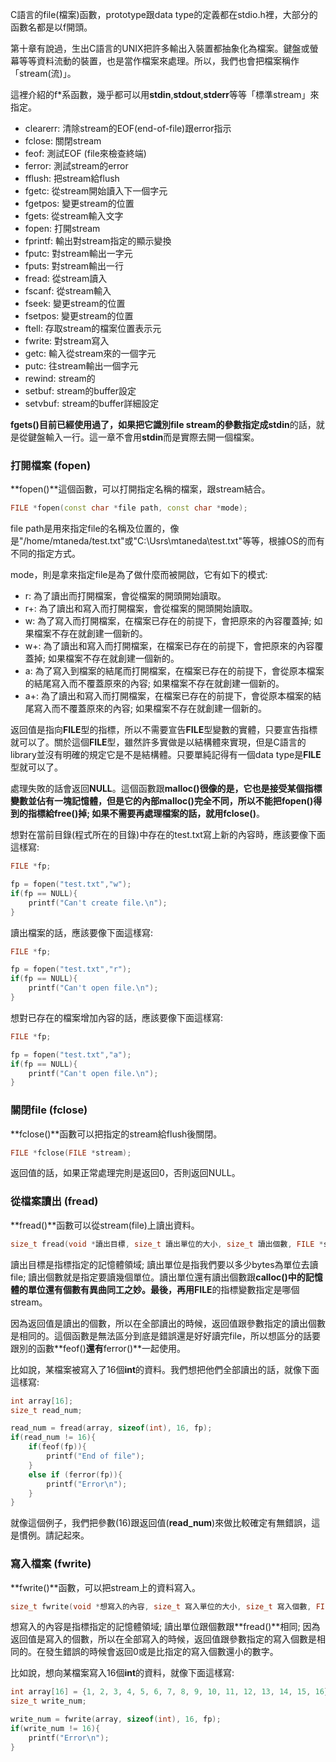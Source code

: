 C語言的file(檔案)函數，prototype跟data type的定義都在stdio.h裡，大部分的函數名都是以f開頭。

第十章有說過，生出C語言的UNIX把許多輸出入裝置都抽象化為檔案。鍵盤或螢幕等等資料流動的裝置，也是當作檔案來處理。所以，我們也會把檔案稱作「stream(流)」。

這裡介紹的f*系函數，幾乎都可以用**stdin**,**stdout**,**stderr**等等「標準stream」來指定。

* clearerr: 清除stream的EOF(end-of-file)跟error指示
* fclose: 關閉stream
* feof: 測試EOF (file來檢查終端)
* ferror: 測試stream的error
* fflush: 把stream給flush
* fgetc: 從stream開始讀入下一個字元
* fgetpos: 變更stream的位置
* fgets: 從stream輸入文字
* fopen: 打開stream
* fprintf: 輸出對stream指定的顯示變換
* fputc: 對stream輸出一字元
* fputs: 對stream輸出一行
* fread: 從stream讀入
* fscanf: 從stream輸入
* fseek: 變更stream的位置
* fsetpos: 變更stream的位置
* ftell: 存取stream的檔案位置表示元
* fwrite: 對stream寫入
* getc: 輸入從stream來的一個字元
* putc: 往stream輸出一個字元
* rewind: stream的
* setbuf: stream的buffer設定
* setvbuf: stream的buffer詳細設定

**fgets()**目前已經使用過了，如果把它識別file stream的參數指定成**stdin**的話，就是從鍵盤輸入一行。這一章不會用**stdin**而是實際去開一個檔案。

### 打開檔案 (fopen)

**fopen()**這個函數，可以打開指定名稱的檔案，跟stream結合。

```cpp
FILE *fopen(const char *file path, const char *mode);
```
file path是用來指定file的名稱及位置的，像是"/home/mtaneda/test.txt"或"C:\\Usrs\\mtaneda\\test.txt"等等，根據OS的而有不同的指定方式。

mode，則是拿來指定file是為了做什麼而被開啟，它有如下的模式:

* r: 為了讀出而打開檔案，會從檔案的開頭開始讀取。
* r+: 為了讀出和寫入而打開檔案，會從檔案的開頭開始讀取。
* w: 為了寫入而打開檔案，在檔案已存在的前提下，會把原來的內容覆蓋掉; 如果檔案不存在就創建一個新的。
* w+: 為了讀出和寫入而打開檔案，在檔案已存在的前提下，會把原來的內容覆蓋掉; 如果檔案不存在就創建一個新的。
* a: 為了寫入到檔案的結尾而打開檔案，在檔案已存在的前提下，會從原本檔案的結尾寫入而不覆蓋原來的內容; 如果檔案不存在就創建一個新的。
* a+: 為了讀出和寫入而打開檔案，在檔案已存在的前提下，會從原本檔案的結尾寫入而不覆蓋原來的內容; 如果檔案不存在就創建一個新的。

返回值是指向**FILE**型的指標，所以不需要宣告**FILE**型變數的實體，只要宣告指標就可以了。關於這個**FILE**型，雖然許多實做是以結構體來實現，但是C語言的library並沒有明確的規定它是不是結構體。只要單純記得有一個data type是**FILE**型就可以了。

處理失敗的話會返回**NULL**。這個函數跟**malloc()**很像的是，它也是接受某個指標變數並佔有一塊記憶體，但是它的內部**malloc()**完全不同，所以不能把**fopen()**得到的指標給**free()**掉; 如果不需要再處理檔案的話，就用**fclose()**。

想對在當前目錄(程式所在的目錄)中存在的test.txt寫上新的內容時，應該要像下面這樣寫:

```cpp
FILE *fp;

fp = fopen("test.txt","w");
if(fp == NULL){
	printf("Can't create file.\n");
}
```
讀出檔案的話，應該要像下面這樣寫:
```cpp
FILE *fp;

fp = fopen("test.txt","r");
if(fp == NULL){
	printf("Can't open file.\n");
}
```
想對已存在的檔案增加內容的話，應該要像下面這樣寫:
```cpp
FILE *fp;

fp = fopen("test.txt","a");
if(fp == NULL){
	printf("Can't open file.\n");
}
```
### 關閉file (fclose)

**fclose()**函數可以把指定的stream給flush後關閉。
```cpp
FILE *fclose(FILE *stream);
```
返回值的話，如果正常處理完則是返回0，否則返回NULL。

### 從檔案讀出 (fread)

**fread()**函數可以從stream(file)上讀出資料。

```cpp
size_t fread(void *讀出目標, size_t 讀出單位的大小, size_t 讀出個數, FILE *stream);
```
讀出目標是指標指定的記憶體領域; 讀出單位是指我們要以多少bytes為單位去讀file; 讀出個數就是指定要讀幾個單位。讀出單位還有讀出個數跟**calloc()**中的記憶體的單位還有個數有異曲同工之妙。最後，再用**FILE**的指標變數指定是哪個stream。

因為返回值是讀出的個數，所以在全部讀出的時候，返回值跟參數指定的讀出個數是相同的。這個函數是無法區分到底是錯誤還是好好讀完file，所以想區分的話要跟別的函數**feof()**還有**ferror()**一起使用。

比如說，某檔案被寫入了16個**int**的資料。我們想把他們全部讀出的話，就像下面這樣寫:

```cpp
int array[16];
size_t read_num;

read_num = fread(array, sizeof(int), 16, fp);
if(read_num != 16){
	if(feof(fp)){
    	printf("End of file");
    }
    else if (ferror(fp)){
    	printf("Error\n");
    }
}
```
就像這個例子，我們把參數(16)跟返回值(**read_num**)來做比較確定有無錯誤，這是慣例。請記起來。

### 寫入檔案 (fwrite)

**fwrite()**函數，可以把stream上的資料寫入。

```cpp
size_t fwrite(void *想寫入的內容, size_t 寫入單位的大小, size_t 寫入個數, FILE *stream);
```
想寫入的內容是指標指定的記憶體領域; 讀出單位跟個數跟**fread()**相同; 因為返回值是寫入的個數，所以在全部寫入的時候，返回值跟參數指定的寫入個數是相同的。在發生錯誤的時候會返回0或是比指定的寫入個數還小的數字。

比如說，想向某檔案寫入16個**int**的資料，就像下面這樣寫:
```cpp
int array[16] = {1, 2, 3, 4, 5, 6, 7, 8, 9, 10, 11, 12, 13, 14, 15, 16};
size_t write_num;

write_num = fwrite(array, sizeof(int), 16, fp);
if(write_num != 16){
    printf("Error\n");
}
```